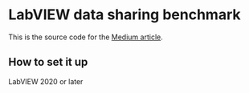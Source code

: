 # LabVIEW data sharing benchmark

This is the source code for the [Medium article](https://medium.com/@thomas.zilliox/sharing-memory-between-modules-and-loops-in-labview-287e14e4039e).

## How to set it up
LabVIEW 2020 or later